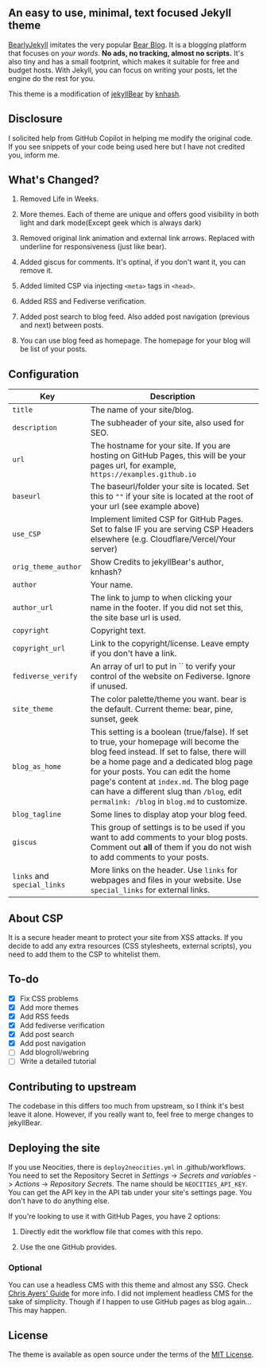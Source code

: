 ## An easy to use, minimal, text focused Jekyll theme

[BearlyJekyll](https://github.com/sorat0mo/bearlyjekyll) imitates the very popular [Bear Blog](https://bearblog.dev/). It is a blogging platform that focuses on *your words*. **No ads, no tracking, almost no scripts.** It's also tiny and has a small footprint, which makes it suitable for free and budget hosts. With Jekyll, you can focus on writing your posts, let the engine do the rest for you.

This theme is a modification of [jekyllBear](https://github.com/knhash/jekyllBear/) by [knhash](https://knhash.in/).

## Disclosure

I solicited help from GitHub Copilot in helping me modify the original code. If you see snippets of your code being used here but I have not credited you, inform me.

## What's Changed?

1. Removed Life in Weeks.

2. More themes. Each of theme are unique and offers good visibility in both light and dark mode(Except geek which is always dark)

3. Removed original link animation and external link arrows. Replaced with underline for responsiveness (just like bear).

4. Added giscus for comments. It's optinal, if you don't want it, you can remove it.

5. Added limited CSP via injecting `<meta>` tags in `<head>`.

6. Added RSS and Fediverse verification.

7. Added post search to blog feed. Also added post navigation (previous and next) between posts.

8. You can use blog feed as homepage. The homepage for your blog will be list of your posts.

## Configuration

| Key                         | Description                                                                                                                                                                                                                                                                                                                                                |
|-----------------------------|------------------------------------------------------------------------------------------------------------------------------------------------------------------------------------------------------------------------------------------------------------------------------------------------------------------------------------------------------------|
| `title`                     | The name of your site/blog.                                                                                                                                                                                                                                                                                                                                |
| `description`               | The subheader of your site, also used for SEO.                                                                                                                                                                                                                                                                                                             |
| `url`                       | The hostname for your site. If you are hosting on GitHub Pages, this will be your pages url, for example, `https://examples.github.io`                                                                                                                                                                                                                     |
| `baseurl`                   | The baseurl/folder your site is located. Set this to `""` if your site is located at the root of your url (see example above)                                                                                                                                                                                                                              |
| `use_CSP`                   | Implement limited CSP for GitHub Pages. Set to false IF you are serving CSP Headers elsewhere (e.g. Cloudflare/Vercel/Your server)                                                                                                                                                                                                                    |
| `orig_theme_author`         | Show Credits to jekyllBear's author, knhash?                                                                                                                                                                                                                                                                                                               |
| `author`                    | Your name.                                                                                                                                                                                                                                                                                                                                                 |
| `author_url`                | The link to jump to when clicking your name in the footer. If you did not set this, the site base url is used.                                                                                                                                                                                                                                             |
| `copyright`                 | Copyright text.                                                                                                                                                                                                                                                                                                                                            |
| `copyright_url`             | Link to the copyright/license. Leave empty if you don't have a link.                                                                                                                                                                                                                                                                                       |
| `fediverse_verify`          | An array of url to put in `` to verify your control of the website on Fediverse. Ignore if unused.                                                                                                                                                                                                                                                         |
| `site_theme`                | The color palette/theme you want. bear is the default. Current theme: bear, pine, sunset, geek                                                                                                                                                                                                                                                             |
| `blog_as_home`              | This setting is a boolean (true/false). If set to true, your homepage will become the blog feed instead. If set to false, there will be a home page and a dedicated blog page for your posts. You can edit the home page's content at `index.md`. The blog page can have a different slug than `/blog`, edit `permalink: /blog` in `blog.md` to customize. |
| `blog_tagline`              | Some lines to display atop your blog feed.                                                                                                                                                                                                                                                                                                                 |
| `giscus`                    | This group of settings is to be used if you want to add comments to your blog posts. Comment out **all** of them if you do not wish to add comments to your posts.                                                                                                                                                                                         |
| `links` and `special_links` | More links on the header. Use `links` for webpages and files in your website. Use `special_links` for external links.                                                                                                                                                                                                                                      |

## About CSP
It is a secure header meant to protect your site from XSS attacks. If you decide to add any extra resources (CSS stylesheets, external scripts), you need to add them to the CSP to whitelist them.

## To-do

- [x] Fix CSS problems
- [x] Add more themes
- [x] Add RSS feeds
- [x] Add fediverse verification
- [x] Add post search
- [x] Add post navigation
- [ ] Add blogroll/webring
- [ ] Write a detailed tutorial

## Contributing to upstream
The codebase in this differs too much from upstream, so I think it's best leave it alone. However, if you really want to, feel free to merge changes to jekyllBear.

## Deploying the site
If you use Neocities, there is `deploy2neocities.yml` in .github/workflows. You need to set the Repository Secret in *Settings* -> *Secrets and variables* -> *Actions* -> *Repository Secrets*. The name should be `NEOCITIES_API_KEY`. You can get the API key in the API tab under your site's settings page. You don't have to do anything else.

If you're looking to use it with GitHub Pages, you have 2 options:

1. Directly edit the workflow file that comes with this repo.

2. Use the one GitHub provides.

### Optional
You can use a headless CMS with this theme and almost any SSG. Check [Chris Ayers' Guide](https://chris-ayers.com/2025/06/26/mobile-cms-on-github-pages/) for more info. I did not implement headless CMS for the sake of simplicity. Though if I happen to use GitHub pages as blog again... This may happen.

## License

The theme is available as open source under the terms of the [MIT License](https://opensource.org/licenses/MIT).
